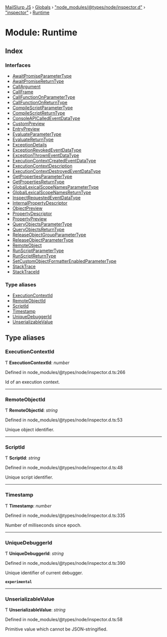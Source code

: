 [MailSlurp JS](../README.md) › [Globals](../globals.md) › ["node_modules/@types/node/inspector.d"](_node_modules__types_node_inspector_d_.md) › ["inspector"](_node_modules__types_node_inspector_d_._inspector_.md) › [Runtime](_node_modules__types_node_inspector_d_._inspector_.runtime.md)

# Module: Runtime

## Index

### Interfaces

* [AwaitPromiseParameterType](../interfaces/_node_modules__types_node_inspector_d_._inspector_.runtime.awaitpromiseparametertype.md)
* [AwaitPromiseReturnType](../interfaces/_node_modules__types_node_inspector_d_._inspector_.runtime.awaitpromisereturntype.md)
* [CallArgument](../interfaces/_node_modules__types_node_inspector_d_._inspector_.runtime.callargument.md)
* [CallFrame](../interfaces/_node_modules__types_node_inspector_d_._inspector_.runtime.callframe.md)
* [CallFunctionOnParameterType](../interfaces/_node_modules__types_node_inspector_d_._inspector_.runtime.callfunctiononparametertype.md)
* [CallFunctionOnReturnType](../interfaces/_node_modules__types_node_inspector_d_._inspector_.runtime.callfunctiononreturntype.md)
* [CompileScriptParameterType](../interfaces/_node_modules__types_node_inspector_d_._inspector_.runtime.compilescriptparametertype.md)
* [CompileScriptReturnType](../interfaces/_node_modules__types_node_inspector_d_._inspector_.runtime.compilescriptreturntype.md)
* [ConsoleAPICalledEventDataType](../interfaces/_node_modules__types_node_inspector_d_._inspector_.runtime.consoleapicalledeventdatatype.md)
* [CustomPreview](../interfaces/_node_modules__types_node_inspector_d_._inspector_.runtime.custompreview.md)
* [EntryPreview](../interfaces/_node_modules__types_node_inspector_d_._inspector_.runtime.entrypreview.md)
* [EvaluateParameterType](../interfaces/_node_modules__types_node_inspector_d_._inspector_.runtime.evaluateparametertype.md)
* [EvaluateReturnType](../interfaces/_node_modules__types_node_inspector_d_._inspector_.runtime.evaluatereturntype.md)
* [ExceptionDetails](../interfaces/_node_modules__types_node_inspector_d_._inspector_.runtime.exceptiondetails.md)
* [ExceptionRevokedEventDataType](../interfaces/_node_modules__types_node_inspector_d_._inspector_.runtime.exceptionrevokedeventdatatype.md)
* [ExceptionThrownEventDataType](../interfaces/_node_modules__types_node_inspector_d_._inspector_.runtime.exceptionthrowneventdatatype.md)
* [ExecutionContextCreatedEventDataType](../interfaces/_node_modules__types_node_inspector_d_._inspector_.runtime.executioncontextcreatedeventdatatype.md)
* [ExecutionContextDescription](../interfaces/_node_modules__types_node_inspector_d_._inspector_.runtime.executioncontextdescription.md)
* [ExecutionContextDestroyedEventDataType](../interfaces/_node_modules__types_node_inspector_d_._inspector_.runtime.executioncontextdestroyedeventdatatype.md)
* [GetPropertiesParameterType](../interfaces/_node_modules__types_node_inspector_d_._inspector_.runtime.getpropertiesparametertype.md)
* [GetPropertiesReturnType](../interfaces/_node_modules__types_node_inspector_d_._inspector_.runtime.getpropertiesreturntype.md)
* [GlobalLexicalScopeNamesParameterType](../interfaces/_node_modules__types_node_inspector_d_._inspector_.runtime.globallexicalscopenamesparametertype.md)
* [GlobalLexicalScopeNamesReturnType](../interfaces/_node_modules__types_node_inspector_d_._inspector_.runtime.globallexicalscopenamesreturntype.md)
* [InspectRequestedEventDataType](../interfaces/_node_modules__types_node_inspector_d_._inspector_.runtime.inspectrequestedeventdatatype.md)
* [InternalPropertyDescriptor](../interfaces/_node_modules__types_node_inspector_d_._inspector_.runtime.internalpropertydescriptor.md)
* [ObjectPreview](../interfaces/_node_modules__types_node_inspector_d_._inspector_.runtime.objectpreview.md)
* [PropertyDescriptor](../interfaces/_node_modules__types_node_inspector_d_._inspector_.runtime.propertydescriptor.md)
* [PropertyPreview](../interfaces/_node_modules__types_node_inspector_d_._inspector_.runtime.propertypreview.md)
* [QueryObjectsParameterType](../interfaces/_node_modules__types_node_inspector_d_._inspector_.runtime.queryobjectsparametertype.md)
* [QueryObjectsReturnType](../interfaces/_node_modules__types_node_inspector_d_._inspector_.runtime.queryobjectsreturntype.md)
* [ReleaseObjectGroupParameterType](../interfaces/_node_modules__types_node_inspector_d_._inspector_.runtime.releaseobjectgroupparametertype.md)
* [ReleaseObjectParameterType](../interfaces/_node_modules__types_node_inspector_d_._inspector_.runtime.releaseobjectparametertype.md)
* [RemoteObject](../interfaces/_node_modules__types_node_inspector_d_._inspector_.runtime.remoteobject.md)
* [RunScriptParameterType](../interfaces/_node_modules__types_node_inspector_d_._inspector_.runtime.runscriptparametertype.md)
* [RunScriptReturnType](../interfaces/_node_modules__types_node_inspector_d_._inspector_.runtime.runscriptreturntype.md)
* [SetCustomObjectFormatterEnabledParameterType](../interfaces/_node_modules__types_node_inspector_d_._inspector_.runtime.setcustomobjectformatterenabledparametertype.md)
* [StackTrace](../interfaces/_node_modules__types_node_inspector_d_._inspector_.runtime.stacktrace.md)
* [StackTraceId](../interfaces/_node_modules__types_node_inspector_d_._inspector_.runtime.stacktraceid.md)

### Type aliases

* [ExecutionContextId](_node_modules__types_node_inspector_d_._inspector_.runtime.md#executioncontextid)
* [RemoteObjectId](_node_modules__types_node_inspector_d_._inspector_.runtime.md#remoteobjectid)
* [ScriptId](_node_modules__types_node_inspector_d_._inspector_.runtime.md#scriptid)
* [Timestamp](_node_modules__types_node_inspector_d_._inspector_.runtime.md#timestamp)
* [UniqueDebuggerId](_node_modules__types_node_inspector_d_._inspector_.runtime.md#uniquedebuggerid)
* [UnserializableValue](_node_modules__types_node_inspector_d_._inspector_.runtime.md#unserializablevalue)

## Type aliases

###  ExecutionContextId

Ƭ **ExecutionContextId**: *number*

Defined in node_modules/@types/node/inspector.d.ts:266

Id of an execution context.

___

###  RemoteObjectId

Ƭ **RemoteObjectId**: *string*

Defined in node_modules/@types/node/inspector.d.ts:53

Unique object identifier.

___

###  ScriptId

Ƭ **ScriptId**: *string*

Defined in node_modules/@types/node/inspector.d.ts:48

Unique script identifier.

___

###  Timestamp

Ƭ **Timestamp**: *number*

Defined in node_modules/@types/node/inspector.d.ts:335

Number of milliseconds since epoch.

___

###  UniqueDebuggerId

Ƭ **UniqueDebuggerId**: *string*

Defined in node_modules/@types/node/inspector.d.ts:390

Unique identifier of current debugger.

**`experimental`** 

___

###  UnserializableValue

Ƭ **UnserializableValue**: *string*

Defined in node_modules/@types/node/inspector.d.ts:58

Primitive value which cannot be JSON-stringified.
